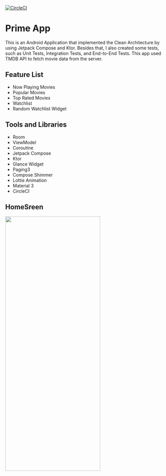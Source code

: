[![CircleCI](https://dl.circleci.com/status-badge/img/gh/cisnux-seed/prime-app/tree/main.svg?style=shield)](https://dl.circleci.com/status-badge/redirect/gh/cisnux-seed/prime-app/tree/main)

# Prime App

This is an Android Application that implemented the Clean Architecture by using Jetpack Compose and Ktor. Besides that, I also created some tests, such as Unit Tests, Integration Tests, and End-to-End Tests. This app used TMDB API to fetch movie data from the server.

## Feature List

- Now Playing Movies
- Popular Movies
- Top Rated Movies
- Watchlist
- Random Watchlist Widget

## Tools and Libraries

- Room
- ViewModel
- Coroutine
- Jetpack Compose
- Ktor
- Glance Widget
- Paging3
- Compose Shimmer
- Lottie Animation
- Material 3
- CircleCI

## HomeSreen
<img src="https://github.com/cisnux-seed/prime-app/assets/68740152/194dcdac-794a-4d72-9d76-d6cfd4bd8d49" width="300" height="800">
